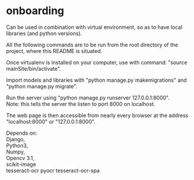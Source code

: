# onboarding

Can be used in combination with virtual environment, so as to have local libraries (and python versions).       		
 		
All the following commands are to be run from the root directory of the project, where this README is situated.		
 		
Once virtualenv is installed on your computer, use with command: "source mainSite/bin/activate".		
 		
Import models and libraries with "python manage.py makemigrations" and "python manage.py migrate".		
 		
Run the server using "python manage.py runserver 127.0.0.1:8000". 		
Note: this tells the server the listen to port 8000 on localhost.		
 		
The web page is then accessible from nearly every browser at the address "localhost:8000" or "127.0.0.1:8000".		
 		
Depends on: 		
Django,		
Python3,		
Numpy,		
Opencv 3.1,		
scikit-image		
tesseract-ocr
pyocr
tesseract-ocr-spa
